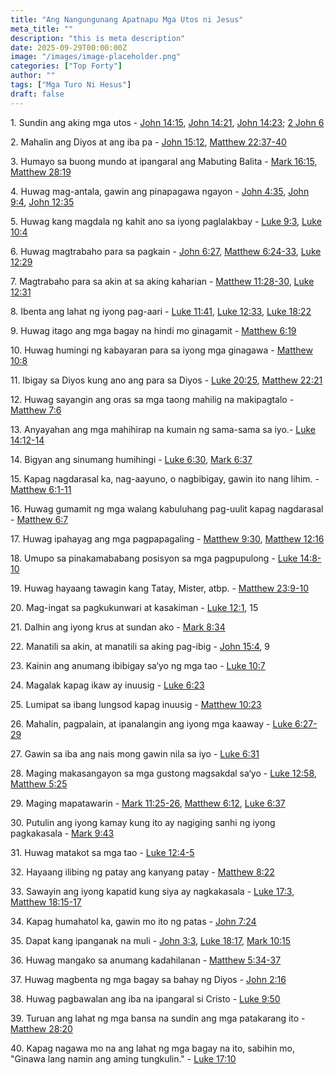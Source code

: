 ```yaml
---
title: "Ang Nangungunang Apatnapu Mga Utos ni Jesus"
meta_title: ""
description: "this is meta description"
date: 2025-09-29T00:00:00Z
image: "/images/image-placeholder.png"
categories: ["Top Forty"]
author: ""
tags: ["Mga Turo Ni Hesus"]
draft: false
---
```

  
1\. Sundin ang aking mga utos - [John 14:15](http://www.biblegateway.com/passage/index.php?search=John+14%3A15;&version=50;&interface=print "Read John 14:15"), [John 14:21](http://www.biblegateway.com/passage/index.php?search=John+14%3A21;&version=50;&interface=print "Read John 14:21"), [John 14:23](http://www.biblegateway.com/passage/index.php?search=John+14%3A23;&version=50;&interface=print "Read John 14:23"); [2 John 6](http://www.biblegateway.com/passage/index.php?search=2+John+6;&version=50;&interface=print "Read 2 John 6")  
  
2\. Mahalin ang Diyos at ang iba pa - [John 15:12](http://www.biblegateway.com/passage/index.php?search=John+15%3A12;&version=50;&interface=print "Read John 15:12"), [Matthew 22:37-40](http://www.biblegateway.com/passage/index.php?search=Matthew+22%3A37-40;&version=50;&interface=print "Read Matthew 22:37-40")  
  
3\. Humayo sa buong mundo at ipangaral ang Mabuting Balita - [Mark 16:15](http://www.biblegateway.com/passage/index.php?search=Mark+16%3A15;&version=50;&interface=print "Read Mark 16:15"), [Matthew 28:19](http://www.biblegateway.com/passage/index.php?search=Matthew+28%3A19;&version=50;&interface=print "Read Matthew 28:19")  
  
4\. Huwag mag-antala, gawin ang pinapagawa ngayon - [John 4:35](http://www.biblegateway.com/passage/index.php?search=John+4%3A35;&version=50;&interface=print "Read John 4:35"), [John 9:4](http://www.biblegateway.com/passage/index.php?search=John+9%3A4;&version=50;&interface=print "Read John 9:4"), [John 12:35](http://www.biblegateway.com/passage/index.php?search=John+12%3A35;&version=50;&interface=print "Read John 12:35")  
  
5\. Huwag kang magdala ng kahit ano sa iyong paglalakbay - [Luke 9:3](http://www.biblegateway.com/passage/index.php?search=Luke+9%3A3;&version=50;&interface=print "Read Luke 9:3"), [Luke 10:4](http://www.biblegateway.com/passage/index.php?search=Luke+10%3A4;&version=50;&interface=print "Read Luke 10:4")  
  
6\. Huwag magtrabaho para sa pagkain - [John 6:27](http://www.biblegateway.com/passage/index.php?search=John+6%3A27;&version=50;&interface=print "Read John 6:27"), [Matthew 6:24-33](http://www.biblegateway.com/passage/index.php?search=Matthew+6%3A24-33;&version=50;&interface=print "Read Matthew 6:24-33"), [Luke 12:29](http://www.biblegateway.com/passage/index.php?search=Luke+12%3A29;&version=50;&interface=print "Read Luke 12:29")  
  
7\. Magtrabaho para sa akin at sa aking kaharian - [Matthew 11:28-30](http://www.biblegateway.com/passage/index.php?search=Matthew+11%3A28-30;&version=50;&interface=print "Read Matthew 11:28-30"), [Luke 12:31](http://www.biblegateway.com/passage/index.php?search=Luke+12%3A31;&version=50;&interface=print "Read Luke 12:31")  
  
8\. Ibenta ang lahat ng iyong pag-aari - [Luke 11:41](http://www.biblegateway.com/passage/index.php?search=Luke+11%3A41;&version=50;&interface=print "Read Luke 11:41"), [Luke 12:33](http://www.biblegateway.com/passage/index.php?search=Luke+12%3A33;&version=50;&interface=print "Read Luke 12:33"), [Luke 18:22](http://www.biblegateway.com/passage/index.php?search=Luke+18%3A22;&version=50;&interface=print "Read Luke 18:22")  
  
9\. Huwag itago ang mga bagay na hindi mo ginagamit - [Matthew 6:19](http://www.biblegateway.com/passage/index.php?search=Matthew+6%3A19;&version=50;&interface=print "Read Matthew 6:19")  
  
10\. Huwag humingi ng kabayaran para sa iyong mga ginagawa - [Matthew 10:8](http://www.biblegateway.com/passage/index.php?search=Matthew+10%3A8;&version=50;&interface=print "Read Matthew 10:8")  
  
11\. Ibigay sa Diyos kung ano ang para sa Diyos - [Luke 20:25](http://www.biblegateway.com/passage/index.php?search=Luke+20%3A25;&version=50;&interface=print "Read Luke 20:25"), [Matthew 22:21](http://www.biblegateway.com/passage/index.php?search=Matthew+22%3A21;&version=50;&interface=print "Read Matthew 22:21")  
  
12\. Huwag sayangin ang oras sa mga taong mahilig na makipagtalo - [Matthew 7:6](http://www.biblegateway.com/passage/index.php?search=Matthew+7%3A6;&version=50;&interface=print "Read Matthew 7:6")  
  
13\. Anyayahan ang mga mahihirap na kumain ng sama-sama sa iyo.- [Luke 14:12-14](http://www.biblegateway.com/passage/index.php?search=Luke+14%3A12-14;&version=50;&interface=print "Read Luke 14:12-14")  
  
14\. Bigyan ang sinumang humihingi - [Luke 6:30](http://www.biblegateway.com/passage/index.php?search=Luke+6%3A30;&version=50;&interface=print "Read Luke 6:30"), [Mark 6:37](http://www.biblegateway.com/passage/index.php?search=Mark+6%3A37;&version=50;&interface=print "Read Mark 6:37")  
  
15\. Kapag nagdarasal ka, nag-aayuno, o nagbibigay, gawin ito nang lihim. - [Matthew 6:1-11](http://www.biblegateway.com/passage/index.php?search=Matthew+6%3A1-11;&version=50;&interface=print "Read Matthew 6:1-11")  
  
16\. Huwag gumamit ng mga walang kabuluhang pag-uulit kapag nagdarasal - [Matthew 6:7](http://www.biblegateway.com/passage/index.php?search=Matthew+6%3A7;&version=50;&interface=print "Read Matthew 6:7")  
  
17\. Huwag ipahayag ang mga pagpapagaling - [Matthew 9:30](http://www.biblegateway.com/passage/index.php?search=Matthew+9%3A30;&version=50;&interface=print "Read Matthew 9:30"), [Matthew 12:16](http://www.biblegateway.com/passage/index.php?search=Matthew+12%3A16;&version=50;&interface=print "Read Matthew 12:16")  
  
18\. Umupo sa pinakamababang posisyon sa mga pagpupulong - [Luke 14:8-10](http://www.biblegateway.com/passage/index.php?search=Luke+14%3A8-10;&version=50;&interface=print "Read Luke 14:8-10")  
  
19\. Huwag hayaang tawagin kang Tatay, Mister, atbp. - [Matthew 23:9-10](http://www.biblegateway.com/passage/index.php?search=Matthew+23%3A9-10;&version=50;&interface=print "Read Matthew 23:9-10")  
  
20\. Mag-ingat sa pagkukunwari at kasakiman - [Luke 12:1](http://www.biblegateway.com/passage/index.php?search=Luke+12%3A1;&version=50;&interface=print "Read Luke 12:1"), 15  
  
21\. Dalhin ang iyong krus at sundan ako - [Mark 8:34](http://www.biblegateway.com/passage/index.php?search=Mark+8%3A34;&version=50;&interface=print "Read Mark 8:34")  
  
22\. Manatili sa akin, at manatili sa aking pag-ibig - [John 15:4](http://www.biblegateway.com/passage/index.php?search=John+15%3A4;&version=50;&interface=print "Read John 15:4"), 9  
  
23\. Kainin ang anumang ibibigay sa‘yo ng mga tao - [Luke 10:7](http://www.biblegateway.com/passage/index.php?search=Luke+10%3A7;&version=50;&interface=print "Read Luke 10:7")  
  
24\. Magalak kapag ikaw ay inuusig - [Luke 6:23](http://www.biblegateway.com/passage/index.php?search=Luke+6%3A23;&version=50;&interface=print "Read Luke 6:23")  
  
25\. Lumipat sa ibang lungsod kapag inuusig - [Matthew 10:23](http://www.biblegateway.com/passage/index.php?search=Matthew+10%3A23;&version=50;&interface=print "Read Matthew 10:23")  
  
26\. Mahalin, pagpalain, at ipanalangin ang iyong mga kaaway - [Luke 6:27-29](http://www.biblegateway.com/passage/index.php?search=Luke+6%3A27-29;&version=50;&interface=print "Read Luke 6:27-29")  
  
27\. Gawin sa iba ang nais mong gawin nila sa iyo - [Luke 6:31](http://www.biblegateway.com/passage/index.php?search=Luke+6%3A31;&version=50;&interface=print "Read Luke 6:31")  
  
28\. Maging makasangayon sa mga gustong magsakdal sa‘yo - [Luke 12:58](http://www.biblegateway.com/passage/index.php?search=Luke+12%3A58;&version=50;&interface=print "Read Luke 12:58"), [Matthew 5:25](http://www.biblegateway.com/passage/index.php?search=Matthew+5%3A25;&version=50;&interface=print "Read Matthew 5:25")  
  
29\. Maging mapatawarin - [Mark 11:25-26](http://www.biblegateway.com/passage/index.php?search=Mark+11%3A25-26;&version=50;&interface=print "Read Mark 11:25-26"), [Matthew 6:12](http://www.biblegateway.com/passage/index.php?search=Matthew+6%3A12;&version=50;&interface=print "Read Matthew 6:12"), [Luke 6:37](http://www.biblegateway.com/passage/index.php?search=Luke+6%3A37;&version=50;&interface=print "Read Luke 6:37")  
  
30\. Putulin ang iyong kamay kung ito ay nagiging sanhi ng iyong pagkakasala - [Mark 9:43](http://www.biblegateway.com/passage/index.php?search=Mark+9%3A43;&version=50;&interface=print "Read Mark 9:43")  
  
31\. Huwag matakot sa mga tao - [Luke 12:4-5](http://www.biblegateway.com/passage/index.php?search=Luke+12%3A4-5;&version=50;&interface=print "Read Luke 12:4-5")  
  
32\. Hayaang ilibing ng patay ang kanyang patay - [Matthew 8:22](http://www.biblegateway.com/passage/index.php?search=Matthew+8%3A22;&version=50;&interface=print "Read Matthew 8:22")  
  
33\. Sawayin ang iyong kapatid kung siya ay nagkakasala - [Luke 17:3](http://www.biblegateway.com/passage/index.php?search=Luke+17%3A3;&version=50;&interface=print "Read Luke 17:3"), [Matthew 18:15-17](http://www.biblegateway.com/passage/index.php?search=Matthew+18%3A15-17;&version=50;&interface=print "Read Matthew 18:15-17")  
  
34\. Kapag humahatol ka, gawin mo ito ng patas - [John 7:24](http://www.biblegateway.com/passage/index.php?search=John+7%3A24;&version=50;&interface=print "Read John 7:24")  
  
35\. Dapat kang ipanganak na muli - [John 3:3](http://www.biblegateway.com/passage/index.php?search=John+3%3A3;&version=50;&interface=print "Read John 3:3"), [Luke 18:17](http://www.biblegateway.com/passage/index.php?search=Luke+18%3A17;&version=50;&interface=print "Read Luke 18:17"), [Mark 10:15](http://www.biblegateway.com/passage/index.php?search=Mark+10%3A15;&version=50;&interface=print "Read Mark 10:15")  
  
36\. Huwag mangako sa anumang kadahilanan - [Matthew 5:34-37](http://www.biblegateway.com/passage/index.php?search=Matthew+5%3A34-37;&version=50;&interface=print "Read Matthew 5:34-37")  
  
37\. Huwag magbenta ng mga bagay sa bahay ng Diyos - [John 2:16](http://www.biblegateway.com/passage/index.php?search=John+2%3A16;&version=50;&interface=print "Read John 2:16")  
  
38\. Huwag pagbawalan ang iba na ipangaral si Cristo - [Luke 9:50](http://www.biblegateway.com/passage/index.php?search=Luke+9%3A50;&version=50;&interface=print "Read Luke 9:50")  
  
39\. Turuan ang lahat ng mga bansa na sundin ang mga patakarang ito - [Matthew 28:20](http://www.biblegateway.com/passage/index.php?search=Matthew+28%3A20;&version=50;&interface=print "Read Matthew 28:20")  
  
40\. Kapag nagawa mo na ang lahat ng mga bagay na ito, sabihin mo, "Ginawa lang namin ang aming tungkulin." - [Luke 17:10](http://www.biblegateway.com/passage/index.php?search=Luke+17%3A10;&version=50;&interface=print "Read Luke 17:10")